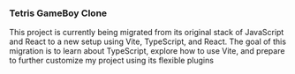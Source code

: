 ### Tetris GameBoy Clone

This project is currently being migrated from its original stack of JavaScript and React to a new setup using Vite, TypeScript, and React. The goal of this migration is to learn about TypeScript, explore how to use Vite, and prepare to further customize my project using its flexible plugins

